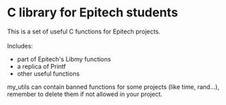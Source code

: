 # C library for Epitech students

This is a set of useful C functions for Epitech projects.</br></br>
Includes:
- part of Epitech's Libmy functions
- a replica of Printf
- other useful functions

my_utils can contain banned functions for some projects (like time, rand...), remember to delete them if not allowed in your project.
